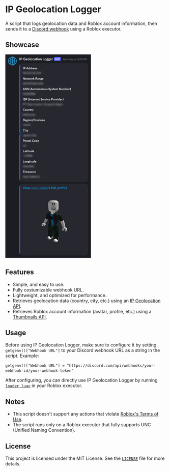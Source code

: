 # IP Geolocation Logger
A script that logs geolocation data and Roblox account information, then sends it to a [Discord webhook](https://support.discord.com/hc/en-us/articles/228383668-Intro-to-Webhooks) using a Roblox executor.

## Showcase
![](showcase.jpg)

## Features
- Simple, and easy to use.
- Fully costumizable webhook URL.
- Lightweight, and optimized for performance.
- Retrieves geolocation data (country, city, etc.) using an [IP Geolocation API](https://ipapi.co/).
- Retrieves Roblox account information (avatar, profile, etc.) using a [Thumbnails API](https://create.roblox.com/docs/cloud/legacy/thumbnails/v1#/).

## Usage
Before using IP Geolocation Logger, make sure to configure it by setting `getgenv()["Webhook URL"]` to your Discord webhook URL as a string in the script. Example:
```luau
getgenv()["Webhook URL"] = "https://discord.com/api/webhooks/your-webhook-id/your-webhook-token"
```
After configuring, you can directly use IP Geolocation Logger by running [`loader.luau`](loader.luau) in your Roblox executor.

## Notes
- This script doesn't support any actions that violate [Roblox's Terms of Use](https://en.help.roblox.com/hc/en-us/articles/115004647846-Roblox-Terms-of-Use).
- The script runs only on a Roblox executor that fully supports UNC (Unified Naming Convention).

## License
This project is licensed under the MIT License. See the [`LICENSE`](LICENSE) file for more details.
